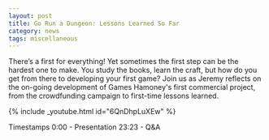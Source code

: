 ```yaml
---
layout: post
title: Go Run a Dungeon: Lessons Learned So Far 
category: news
tags: miscellaneous
---
```


There’s a first for everything! Yet sometimes the first step can be the hardest one to make. You study the books, learn the craft, but how do you get from there to developing your first game? Join us as Jeremy reflects on the on-going development of Games Hamoney's first commercial project, from the crowdfunding campaign to first-time lessons learned.

{% include _youtube.html id="6QnDhpLuXEw" %}


Timestamps
0:00 - Presentation
23:23 - Q&A